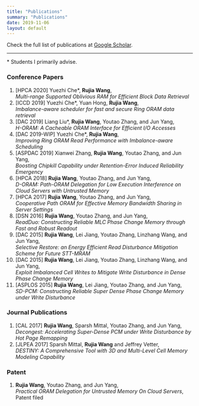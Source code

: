 ```yaml
---
title: "Publications"
summary: "Publications"
date: 2019-11-06
layout: default
---
```

Check the full list of publications at [Google Scholar](https://scholar.google.com/citations?user=IbOb-M4AAAAJ&hl=en).

***

\* Students I primarily advise.

### Conference Papers
1. [HPCA 2020] Yuezhi Che\*, __Rujia Wang__,\
*Multi-range Supported Oblivious RAM for Efficient Block Data Retrieval* 
1. [ICCD 2019] Yuezhi Che\*, Yuan Hong, __Rujia Wang__,\
*Imbalance-aware scheduler for fast and secure Ring ORAM data retrieval*
1. [DAC 2019] Liang Liu\*, __Rujia Wang__, Youtao Zhang, and Jun Yang,\
*H-ORAM: A Cacheable ORAM Interface for Efficient I/O Accesses*
1. [DAC 2019-WIP] Yuezhi Che\*, __Rujia Wang__,\
*Improving Ring ORAM Read Performance with Imbalance-aware Scheduling*
1. [ASPDAC 2019] Xianwei Zhang, __Rujia Wang__, Youtao Zhang, and Jun Yang,\
*Boosting Chipkill Capability under Retention-Error Induced Reliability Emergency*
1. [HPCA 2018] __Rujia Wang__, Youtao Zhang, and Jun Yang,\
*D-ORAM: Path-ORAM Delegation for Low Execution Interference on Cloud Servers with Untrusted Memory*
1. [HPCA 2017] __Rujia Wang__, Youtao Zhang, and Jun Yang,\
*Cooperative Path ORAM for Effective Memory Bandwidth Sharing in Server Settings*
1. [DSN 2016] __Rujia Wang__, Youtao Zhang, and Jun Yang,\
*ReadDuo: Constructing Reliable MLC Phase Change Memory through Fast and Robust Readout*
1. [DAC 2015] __Rujia Wang__, Lei Jiang, Youtao Zhang, Linzhang Wang, and Jun Yang,\
*Selective Restore: an Energy Efficient Read Disturbance Mitigation Scheme for Future STT-MRAM*
1. [DAC 2015] __Rujia Wang__, Lei Jiang, Youtao Zhang, Linzhang Wang, and Jun Yang,\
*Exploit Imbalanced Cell Writes to Mitigate Write Disturbance in Dense Phase Change Memory*
1. [ASPLOS 2015] __Rujia Wang__, Lei Jiang, Youtao Zhang, and Jun Yang,\
*SD-PCM: Constructing Reliable Super Dense Phase Change Memory under Write Disturbance*



### Journal Publications
1. [CAL 2017] __Rujia Wang__, Sparsh Mittal, Youtao Zhang, and Jun Yang,\
*Decongest: Accelerating Super-Dense PCM under Write Disturbance by Hot Page Remapping*
1. [JLPEA 2017] Sparsh Mittal, __Rujia Wang__ and Jeffrey Vetter,\
*DESTINY: A Comprehensive Tool with 3D and Multi-Level Cell Memory Modeling Capability*


### Patent
1. __Rujia Wang__, Youtao Zhang, and Jun Yang,\
 *Practical ORAM Delegation for Untrusted Memory On Cloud Servers*, Patent filed
